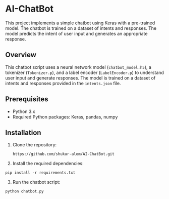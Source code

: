# AI-ChatBot

This project implements a simple chatbot using Keras with a pre-trained model. The chatbot is trained on a dataset of intents and responses. The model predicts the intent of user input and generates an appropriate response.

## Overview

This chatbot script uses a neural network model (`chatbot_model.h5`), a tokenizer (`Tokenizer.p`), and a label encoder (`LabelEncoder.p`) to understand user input and generate responses. The model is trained on a dataset of intents and responses provided in the `intents.json` file.

## Prerequisites

- Python 3.x
- Required Python packages: Keras, pandas, numpy

## Installation

1. Clone the repository:

   ```
   https://github.com/shukur-alom/AI-ChatBot.git
   ```
2. Install the required dependencies:

```
pip install -r requirements.txt
```

3. Run the chatbot script:

```
python chatbot.py
```
